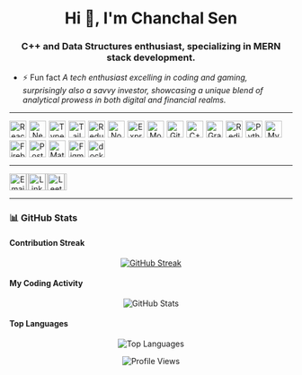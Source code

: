 <h1 align="center">Hi 👋, I'm Chanchal Sen</h1>
<h3 align="center">C++ and Data Structures enthusiast, specializing in MERN stack development.</h3>

- ⚡ Fun fact *A tech enthusiast excelling in coding and gaming, surprisingly also a savvy investor, showcasing a unique blend of analytical prowess in both digital and financial realms.*
---

<div align="center" style="display: flex; flex-wrap: wrap; gap: 5px;">
  <img src="https://skillicons.dev/icons?i=react" height="30" alt="React logo" /> 
  <img src="https://skillicons.dev/icons?i=nextjs" height="30" alt="Next.js logo" /> 
  <img src="https://skillicons.dev/icons?i=ts" height="30" alt="TypeScript logo" />
  <img src="https://skillicons.dev/icons?i=tailwind" height="30" alt="Tailwind CSS logo" />
  <img src="https://skillicons.dev/icons?i=redux" height="30" alt="Redux logo" />
  <img src="https://skillicons.dev/icons?i=nodejs" height="30" alt="Node.js logo" />
  <img src="https://skillicons.dev/icons?i=express" height="30" alt="Express.js logo" />
  <img src="https://skillicons.dev/icons?i=mongodb" height="30" alt="MongoDB logo" />
  <img src="https://skillicons.dev/icons?i=git" height="30" alt="Git logo" />
  <img src="https://skillicons.dev/icons?i=cpp" height="30" alt="C++ logo" />
  <img src="https://skillicons.dev/icons?i=graphql" height="30" alt="GraphQL logo" />
  <img src="https://skillicons.dev/icons?i=redis" height="30" alt="Redis logo" />
  <img src="https://skillicons.dev/icons?i=python" height="30" alt="Python logo" />
  <img src="https://skillicons.dev/icons?i=mysql" height="30" alt="MySQL logo" />
  <img src="https://skillicons.dev/icons?i=firebase" height="30" alt="Firebase logo" />
  <img src="https://skillicons.dev/icons?i=postman" height="30" alt="Postman logo" />
  <img src="https://skillicons.dev/icons?i=materialui" height="30" alt="Material UI logo" />

  <img src="https://skillicons.dev/icons?i=figma" height="30" alt="Figma logo" />
  <img src="https://skillicons.dev/icons?i=docker" height="30" alt="docker logo" />
</div>


---


<div align="center" style="display: flex; flex-wrap: wrap;">
    <a href="mailto:bkchanchalsen@gmail.com" target="_blank">
        <img src="https://skillicons.dev/icons?i=gmail" height="30" alt="Email logo" />
    </a>  <img width="4" />
    <a href="https://www.linkedin.com/in/chanchal09/" target="_blank">
        <img src="https://skillicons.dev/icons?i=linkedin" height="30" alt="LinkedIn logo" />
    </a>  <img width="4" />
    <a href="https://leetcode.com/u/Chanchalsen09/" target="_blank">
        <img src="https://cdn.iconscout.com/icon/free/png-256/free-leetcode-logo-icon-download-in-svg-png-gif-file-formats--technology-social-media-vol-4-pack-logos-icons-2944960.png" height="30" alt="LeetCode logo"  />
    </a>  <img width="4" />
</div>


---

### 📊 GitHub Stats

#### Contribution Streak
<p align="center">
  <a href="https://chanchalsen.netlify.app/" target = "_blank"><img src="https://git-hub-streak-stats.vercel.app?user=Chanchalsen09&theme=dark" alt="GitHub Streak" /></a>
</p>

#### My Coding Activity
<p align="center">
  <img src="https://github-readme-stats.vercel.app/api?username=chanchalsen09&show_icons=true&locale=en&theme=dark" alt="GitHub Stats" />
</p>

#### Top Languages
<p align="center">
  <img src="https://github-readme-stats.vercel.app/api/top-langs?username=chanchalsen09&show_icons=true&locale=en&layout=compact&theme=dark" alt="Top Languages" />
</p>

<div align="center"> <img src="https://komarev.com/ghpvc/?username=Chanchalsen09" alt="Profile Views" /> </div>
